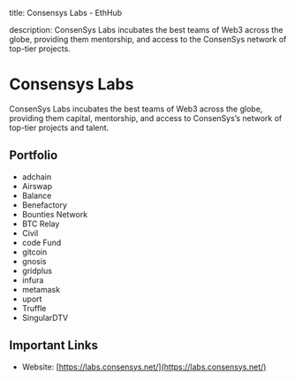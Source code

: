 title: Consensys Labs - EthHub

description: ConsenSys Labs incubates the best teams of Web3 across the globe, providing them mentorship, and access to the ConsenSys network of top-tier projects.

# Consensys Labs

ConsenSys Labs incubates the best teams of Web3 across the globe, providing them capital, mentorship, and access to ConsenSys’s network of top-tier projects and talent.

## Portfolio

* adchain
* Airswap
* Balance
* Benefactory
* Bounties Network
* BTC Relay
* Civil
* code Fund
* gitcoin
* gnosis
* gridplus
* infura
* metamask
* uport 
* Truffle
* SingularDTV

## Important Links

* Website: [https://labs.consensys.net/](https://labs.consensys.net/)

